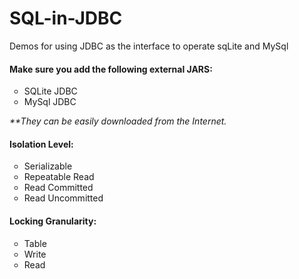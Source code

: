 # SQL-in-JDBC
Demos for using JDBC as the interface to operate sqLite and MySql 

<h4>Make sure you add the following external JARS:</h4>
<ul type="circle">
<!type attribute decide the character, default is "disc">
  <li>SQLite JDBC</li>
  <li>MySql JDBC</li>
</ul>

<i> **They can be easily downloaded from the Internet.</i>

<h4>Isolation Level:</h4>
<ul type="circle">
<!type attribute decide the character, default is "disc">
  <li>Serializable</li>
  <li>Repeatable Read</li>
  <li>Read Committed</li>
  <li>Read Uncommitted</li>
</ul>

<h4>Locking Granularity:</h4>
<ul type="circle">
<!type attribute decide the character, default is "disc">
  <li>Table</li>
  <li>Write</li>
  <li>Read</li>
</ul>

